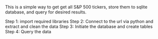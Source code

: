 This is a simple way to get get all S&P 500 tickers, store them to sqlite database, and query for desired results. 

Step 1: import required libraries
Step 2: Connect to the url via python and extract and clean the data
Step 3: Initiate the database and create tables 
Step 4: Query the data
